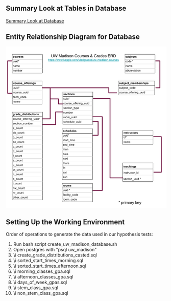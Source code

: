 ## Summary Look at Tables in Database
[Summary Look at Database](database_details.md)

## Entity Relationship Diagram for Database
![Entity Relationship Diagram for UW Madison Courses and Grades Database](ERD.png)

## Setting Up the Working Environment
Order of operations to generate the data used in our hypothesis tests:
1. Run bash script create_uw_madison_database.sh
2. Open postgres with "psql uw_madison"
3. \i create_grade_distributions_casted.sql
4. \i sorted_start_times_morning.sql
5. \i sorted_start_times_afternoon.sql
6. \i morning_classes_gpa.sql
7. \i afternoon_classes_gpa.sql
8. \i days_of_week_gpas.sql
9. \i stem_class_gpa.sql
10. \i non_stem_class_gpa.sql